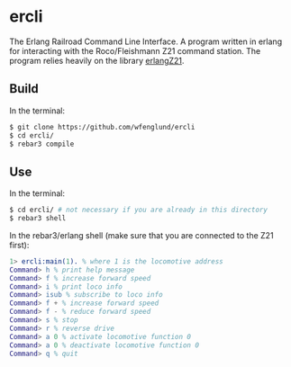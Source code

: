 # ercli
The Erlang Railroad Command Line Interface. A program written in erlang for interacting with the Roco/Fleishmann Z21 command station. The program relies heavily on the library [erlangZ21](https://github.com/wfenglund/erlangZ21).

## Build
In the terminal:
```bash
$ git clone https://github.com/wfenglund/ercli
$ cd ercli/
$ rebar3 compile
```
## Use
In the terminal:
```bash
$ cd ercli/ # not necessary if you are already in this directory
$ rebar3 shell
```
In the rebar3/erlang shell (make sure that you are connected to the Z21 first):
```erlang
1> ercli:main(1). % where 1 is the locomotive address
Command> h % print help message
Command> f % increase forward speed
Command> i % print loco info
Command> isub % subscribe to loco info
Command> f + % increase forward speed
Command> f - % reduce forward speed
Command> s % stop
Command> r % reverse drive
Command> a 0 % activate locomotive function 0
Command> a 0 % deactivate locomotive function 0
Command> q % quit
```
